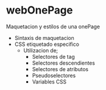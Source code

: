 # webOnePage
Maquetacion y estilos de una onePage
- Sintaxis de maquetacion
- CSS etiquetado especifico
  - Utilizacion de;
    - Selectores de tag
    - Selectores descendientes
    - Selectores de atributos
    - Pseudoselectores
    - Variables CSS
